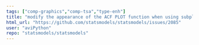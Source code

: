 ```yaml
---
tags: ["comp-graphics","comp-tsa","type-enh"]
title: "modify the appearance of the ACF PLOT function when using subplots"
html_url: "https://github.com/statsmodels/statsmodels/issues/2085"
user: "aviPython"
repo: "statsmodels/statsmodels"
---
```


